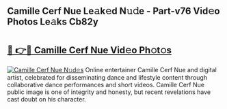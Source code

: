 ## Camille Cerf Nue Le𝚊k𝚎d N𝚞𝚍e - Part-v76 Vid𝚎o Photos Le𝚊ks Cb82y

# <h2><a href="http://fb9z3c.evod.top/?m=Camille+Cerf+Nue">🔗 👉🔴 Camille Cerf Nue Vid𝚎o Ph𝚘t𝚘s</a></h2>

[![Camille Cerf Nue N𝚞d𝚎s](https://i.imgur.com/8V9OHl7.gif)](http://fb9z3c.evod.top/?m=Camille+Cerf+Nue)
Online entertainer Camille Cerf Nue and digital artist, celebrated for disseminating dance and lifestyle content through collaborative dance performances and short videos. Camille Cerf Nue public image is one of integrity and honesty, but recent revelations have cast doubt on his character. 
